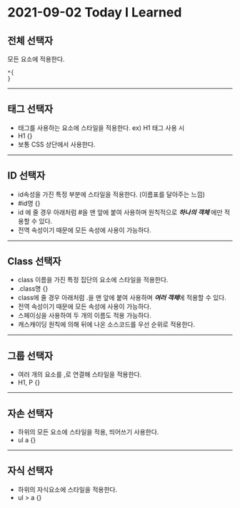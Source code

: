 # 2021-09-02 Today I Learned
## 전체 선택자   
모든 요소에 적용한다.   
~~~
*{
}
~~~

***

## 태그 선택자   
* 태그를 사용하는 요소에 스타일을 적용한다.    ex) H1 태그 사용 시   
* H1 {}
* 보통 CSS 상단에서 사용한다.   

***

## ID 선택자   
* id속성을 가진 특정 부분에 스타일을 적용한다. (이름표를 달아주는 느낌)
* #id명 {}   
* id 에 줄 경우 아래처럼 #을 맨 앞에 붙여 사용하며 원칙적으로 ***하나의 객체*** 에만 적용할 수 있다.   
* 전역 속성이기 때문에 모든 속성에 사용이 가능하다.

***

## Class 선택자   
* class 이름을 가진 특정 집단의 요소에 스타일을 적용한다.   
* .class명 {}   
* class에 줄 경우 아래처럼 .을 맨 앞에 붙여 사용하며 ***여러 객체***에 적용할 수 있다.   
* 전역 속성이기 때문에 모든 속성에 사용이 가능하다.
* 스페이싱을 사용하여 두 개의 이름도 적용 가능하다.
* 캐스캐이딩 원칙에 의해 뒤에 나온 소스코드를 우선 순위로 적용한다.

***

## 그룹 선택자   
* 여러 개의 요소를 ,로 연결해 스타일을 적용한다.   
* H1, P {}

***

## 자손 선택자   
* 하위의 모든 요소에 스타일을 적용, 띄어쓰기 사용한다.   
* ul a {}

***

## 자식 선택자   
* 하위의 자식요소에 스타일을 적용한다.   
* ul > a {}   
